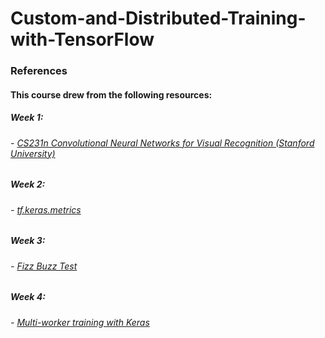 # Custom-and-Distributed-Training-with-TensorFlow

### References
#### This course drew from the following resources:
##### W​eek 1:

###### - [CS231n Convolutional Neural Networks for Visual Recognition (Stanford University)](https://cs231n.github.io/neural-networks-3/)

##### W​eek 2:

###### -​ [tf.keras.metrics](https://www.tensorflow.org/api_docs/python/tf/keras/metrics)

##### W​eek 3:

###### - [Fizz Buzz Test](http://wiki.c2.com/?FizzBuzzTest)

##### W​eek 4:

###### -​ [Multi-worker training with Keras](https://www.tensorflow.org/tutorials/distribute/multi_worker_with_keras)

